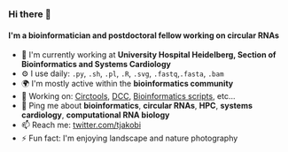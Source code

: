 ### Hi there 👋

#### I'm a bioinformatician and postdoctoral fellow working on circular RNAs 

- 🏢 I'm currently working at **University Hospital Heidelberg, Section of Bioinformatics and Systems Cardiology**
- ⚙️ I use daily: `.py`, `.sh`, `.pl`, `.R`, `.svg`, `.fastq`,`.fasta`, `.bam`
- 🌍 I'm mostly active within the **bioinformatics community**
- 💅 Working on: [Circtools](https://github.com/dieterich-lab/circtools), [DCC](https://github.com/dieterich-lab/DCC), [Bioinformatics scripts](https://github.com/dieterich-lab/bioinfo-scripts), etc…
- 💬 Ping me about **bioinformatics**, **circular RNAs**, **HPC**, **systems cardiology**, **computational RNA biology**
- 📫 Reach me: [twitter.com/tjakobi](https://twitter.com/tjakobi)
- ⚡️ Fun fact: I'm enjoying landscape and nature photography
